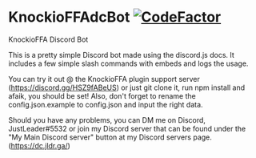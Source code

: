 # KnockioFFAdcBot [![CodeFactor](https://www.codefactor.io/repository/github/justleader69420/knockioffadcbot/badge)](https://www.codefactor.io/repository/github/justleader69420/knockioffadcbot)
KnockioFFA Discord Bot

This is a pretty simple Discord bot made using the discord.js docs.
It includes a few simple slash commands with embeds and logs the usage.

You can try it out @ the KnockioFFA plugin support server (https://discord.gg/HSZ9fABeUS) or just git clone it, run npm install and afaik, you should be set!
Also, don't forget to rename the config.json.example to config.json and input the right data.

Should you have any problems, you can DM me on Discord, JustLeader#5532 or join my Discord server that can be found under the "My Main Discord server" button at my Discord servers page. (https://dc.jldr.ga/)
